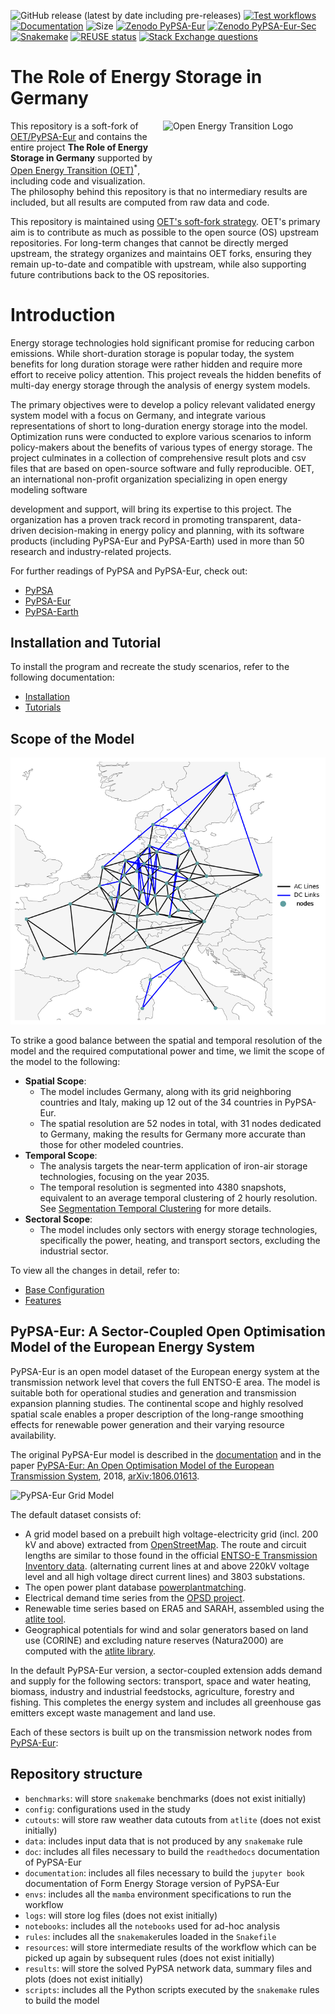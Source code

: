 <!--
SPDX-FileCopyrightText: Contributors to PyPSA-Eur <https://github.com/pypsa/pypsa-eur>
SPDX-License-Identifier: CC-BY-4.0
-->

![GitHub release (latest by date including pre-releases)](https://img.shields.io/github/v/release/pypsa/pypsa-eur?include_prereleases)
[![Test workflows](https://github.com/pypsa/pypsa-eur/actions/workflows/test.yaml/badge.svg)](https://github.com/pypsa/pypsa-eur/actions/workflows/test.yaml)
[![Documentation](https://readthedocs.org/projects/pypsa-eur/badge/?version=latest)](https://pypsa-eur.readthedocs.io/en/latest/?badge=latest)
![Size](https://img.shields.io/github/repo-size/pypsa/pypsa-eur)
[![Zenodo PyPSA-Eur](https://zenodo.org/badge/DOI/10.5281/zenodo.3520874.svg)](https://doi.org/10.5281/zenodo.3520874)
[![Zenodo PyPSA-Eur-Sec](https://zenodo.org/badge/DOI/10.5281/zenodo.3938042.svg)](https://doi.org/10.5281/zenodo.3938042)
[![Snakemake](https://img.shields.io/badge/snakemake-≥8.14.0-brightgreen.svg?style=flat)](https://snakemake.readthedocs.io)
[![REUSE status](https://api.reuse.software/badge/github.com/pypsa/pypsa-eur)](https://api.reuse.software/info/github.com/pypsa/pypsa-eur)
[![Stack Exchange questions](https://img.shields.io/stackexchange/stackoverflow/t/pypsa)](https://stackoverflow.com/questions/tagged/pypsa)

# The Role of Energy Storage in Germany
<img src="https://raw.githubusercontent.com/open-energy-transition/oet-website/main/assets/img/oet-logo-red-n-subtitle.png" alt="Open Energy Transition Logo" width="260" height="100" align="right">

This repository is a soft-fork of [OET/PyPSA-Eur](https://github.com/open-energy-transition/pypsa-eur) and contains the entire project **The Role of Energy Storage in Germany** supported by [Open Energy Transition (OET)](https://openenergytransition.org/)<sup>*</sup>, including code and visualization. The philosophy behind this repository is that no intermediary results are included, but all results are computed from raw data and code.

This repository is maintained using [OET's soft-fork strategy](https://open-energy-transition.github.io/handbook/docs/Engineering/SoftForkStrategy). OET's primary aim is to contribute as much as possible to the open source (OS) upstream repositories. For long-term changes that cannot be directly merged upstream, the strategy organizes and maintains OET forks, ensuring they remain up-to-date and compatible with upstream, while also supporting future contributions back to the OS repositories.


# Introduction

Energy storage technologies hold significant promise for reducing carbon emissions. While short-duration storage is popular today, the system benefits for
long duration storage were rather hidden and require more effort to receive policy attention. This project reveals the hidden benefits of multi-day energy storage through the analysis of
energy system models.

The primary objectives were to develop a policy relevant validated energy system model with a focus on Germany, and integrate various representations of short to long-duration energy storage
into the model. Optimization runs were conducted to explore various scenarios to inform policy-makers about the benefits of various types of energy storage. The project culminates
in a collection of comprehensive result plots and csv files that are based on open-source software and fully reproducible. OET, an international non-profit organization specializing in open energy modeling software

development and support, will bring its expertise to this project. The organization has a proven track record in promoting transparent, data-driven decision-making in energy policy and
planning, with its software products (including PyPSA-Eur and PyPSA-Earth) used in more than 50 research and industry-related projects.


For further readings of PyPSA and PyPSA-Eur, check out:

* [PyPSA](https://pypsa.readthedocs.io)
* [PyPSA-Eur](https://pypsa-eur.readthedocs.io)
* [PyPSA-Earth](https://pypsa-earth.readthedocs.io)

## Installation and Tutorial

To install the program and recreate the study scenarios, refer to the following documentation:

* [Installation](https://open-energy-transition.github.io/form-energy-storage/01-installation.html)
* [Tutorials](https://open-energy-transition.github.io/form-energy-storage/02-tutorials.html)

## Scope of the Model

![alt text](documentation/img/map.png)

To strike a good balance between the spatial and temporal resolution of the model and the required computational power and time, we limit the scope of the model to the following:

- **Spatial Scope**: 
  - The model includes Germany, along with its grid neighboring countries and Italy, making up 12 out of the 34 countries in PyPSA-Eur.
  - The spatial resolution are 52 nodes in total, with 31 nodes dedicated to Germany, making the results for Germany more accurate than those for other modeled countries.
- **Temporal Scope**: 
  - The analysis targets the near-term application of iron-air storage technologies, focusing on the year 2035.
  - The temporal resolution is segmented into 4380 snapshots, equivalent to an average temporal clustering of 2 hourly resolution. See [Segmentation Temporal Clustering](https://open-energy-transition.github.io/form-energy-storage/21-segmentation.html) for more details.
- **Sectoral Scope**: 
  - The model includes only sectors with energy storage technologies, specifically the power, heating, and transport sectors, excluding the industrial sector.

To view all the changes in detail, refer to:

* [Base Configuration](https://open-energy-transition.github.io/form-energy-storage/11-baseline.html)
* [Features](https://open-energy-transition.github.io/form-energy-storage/03-features.html)

## PyPSA-Eur: A Sector-Coupled Open Optimisation Model of the European Energy System

PyPSA-Eur is an open model dataset of the European energy system at the
transmission network level that covers the full ENTSO-E area. The model is suitable both for operational studies and generation and transmission expansion planning studies.
The continental scope and highly resolved spatial scale enables a proper description of the long-range
smoothing effects for renewable power generation and their varying resource availability.

The original PyPSA-Eur model is described in the [documentation](https://pypsa-eur.readthedocs.io)
and in the paper [PyPSA-Eur: An Open Optimisation Model of the European Transmission System](https://arxiv.org/abs/1806.01613), 2018,
[arXiv:1806.01613](https://arxiv.org/abs/1806.01613).

![PyPSA-Eur Grid Model](doc/img/elec.png)

The default dataset consists of:

- A grid model based on a prebuilt high voltage-electricity grid (incl. 200 kV and above) extracted from [OpenStreetMap](https://www.openstreetmap.org/). The route and circuit lengths are similar to those found in the official [ENTSO-E Transmission Inventory data](https://www.entsoe.eu/data/power-stats/).
  (alternating current lines at and above 220kV voltage level and all high voltage direct current lines) and 3803 substations.
- The open power plant database [powerplantmatching](https://github.com/PyPSA/powerplantmatching).
- Electrical demand time series from the [OPSD project](https://open-power-system-data.org/).
- Renewable time series based on ERA5 and SARAH, assembled using the [atlite tool](https://github.com/PyPSA/atlite).
- Geographical potentials for wind and solar generators based on land use (CORINE) and excluding nature reserves (Natura2000) are computed with the [atlite library](https://github.com/PyPSA/atlite).

In the default PyPSA-Eur version, a sector-coupled extension adds demand and supply for the following sectors: transport, space and water heating, biomass, industry and industrial feedstocks, agriculture, forestry and fishing. This completes the energy system and includes all greenhouse gas emitters except waste management and land use.

Each of these sectors is built up on the transmission network nodes from [PyPSA-Eur](https://github.com/PyPSA/pypsa-eur):

## Repository structure

* `benchmarks`: will store `snakemake` benchmarks (does not exist initially)
* `config`: configurations used in the study
* `cutouts`: will store raw weather data cutouts from `atlite` (does not exist initially)
* `data`: includes input data that is not produced by any `snakemake` rule
* `doc`: includes all files necessary to build the `readthedocs` documentation of PyPSA-Eur
* `documentation`: includes all files necessary to build the `jupyter book` documentation of Form Energy Storage version of PyPSA-Eur
* `envs`: includes all the `mamba` environment specifications to run the workflow
* `logs`: will store log files (does not exist initially)
* `notebooks`: includes all the `notebooks` used for ad-hoc analysis
* `rules`: includes all the `snakemake`rules loaded in the `Snakefile`
* `resources`: will store intermediate results of the workflow which can be picked up again by subsequent rules (does not exist initially)
* `results`: will store the solved PyPSA network data, summary files and plots (does not exist initially)
* `scripts`: includes all the Python scripts executed by the `snakemake` rules to build the model